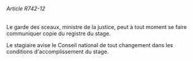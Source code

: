 ###### Article R742-12

Le garde des sceaux, ministre de la justice, peut à tout moment se faire communiquer copie du registre du stage.

Le stagiaire avise le Conseil national de tout changement dans les conditions d'accomplissement du stage.

